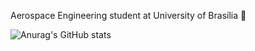 Aerospace Engineering student at University of Brasília :rocket:

![Anurag's GitHub stats](https://github-readme-stats.vercel.app/api?username=joaorunkel&show_icons=true&theme=radical)


